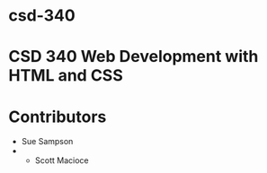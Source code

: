# csd-340
# CSD 340 Web Development with HTML and CSS
# Contributors
* Sue Sampson
* * Scott Macioce
